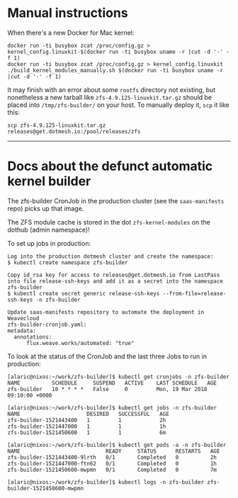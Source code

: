 # Manual instructions

When there's a new Docker for Mac kernel:

```
docker run -ti busybox zcat /proc/config.gz > kernel_config.linuxkit-$(docker run -ti busybox uname -r |cut -d '-' -f 1)
docker run -ti busybox zcat /proc/config.gz > kernel_config.linuxkit
./build_kernel_modules_manually.sh $(docker run -ti busybox uname -r |cut -d '-' -f 1)
```

It may finish with an error about some `rootfs` directory not existing, but nonetheless a new tarball like `zfs-4.9.125-linuxkit.tar.gz` should be placed into `/tmp/zfs-builder/` on your host.
To manually deploy it, `scp` it like this:

```
scp zfs-4.9.125-linuxkit.tar.gz releases@get.dotmesh.io:/pool/releases/zfs
```

---

# Docs about the defunct automatic kernel builder

The zfs-builder CronJob in the production cluster (see the `saas-manifests` repo) picks up that image.

The ZFS module cache is stored in the dot `zfs-kernel-modules` on the dothub (admin namespace)!

To set up jobs in production:
```
Log into the production dotmesh cluster and create the namespace:
$ kubectl create namespace zfs-builder

Copy id_rsa key for access to releases@get.dotmesh.io from LastPass into file release-ssh-keys and add it as a secret into the namespace zfs-builder
$ kubectl create secret generic release-ssh-keys --from-file=release-ssh-keys -n zfs-builder

Update saas-manifests repository to automate the deployment in Weavecloud
zfs-builder-cronjob.yaml:
metadata:
  annotations:
      flux.weave.works/automated: "true"
```

To look at the status of the CronJob and the last three Jobs to run in production:

```
[alaric@nixos:~/work/zfs-builder]$ kubectl get cronjobs -n zfs-builder
NAME          SCHEDULE     SUSPEND   ACTIVE    LAST SCHEDULE   AGE
zfs-builder   10 * * * *   False     0         Mon, 19 Mar 2018 09:10:00 +0000

[alaric@nixos:~/work/zfs-builder]$ kubectl get jobs -n zfs-builder
NAME                     DESIRED   SUCCESSFUL   AGE
zfs-builder-1521443400   1         1            2h
zfs-builder-1521447000   1         1            1h
zfs-builder-1521450600   1         1            6m

[alaric@nixos:~/work/zfs-builder]$ kubectl get pods -a -n zfs-builder
NAME                           READY     STATUS      RESTARTS   AGE
zfs-builder-1521443400-9lrth   0/1       Completed   0          2h
zfs-builder-1521447000-ftn62   0/1       Completed   0          1h
zfs-builder-1521450600-mwpmn   0/1       Completed   0          7m

[alaric@nixos:~/work/zfs-builder]$ kubectl logs -n zfs-builder zfs-builder-1521450600-mwpmn

```
